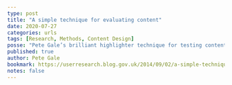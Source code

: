 ```yaml
---
type: post
title: "A simple technique for evaluating content"
date: 2020-07-27
categories: urls
tags: [Research, Methods, Content Design]
posse: "Pete Gale’s brilliant highlighter technique for testing content."
published: true
author: Pete Gale
bookmark: https://userresearch.blog.gov.uk/2014/09/02/a-simple-technique-for-evaluating-content/
notes: false
---
```

